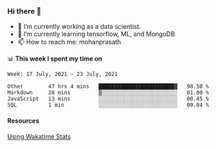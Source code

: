 ### Hi there 👋

- 🔭 I’m currently working as a data scientist.
- 🌱 I’m currently learning tensorflow, ML, and MongoDB
- 📫 How to reach me: mohanprasath

📊 **This week I spent my time on**
<!--START_SECTION:waka-->
```text
Week: 17 July, 2021 - 23 July, 2021

Other        47 hrs 4 mins   ████████████████████████▓   98.50 % 
Markdown     28 mins         ▒░░░░░░░░░░░░░░░░░░░░░░░░   01.00 % 
JavaScript   13 mins         ░░░░░░░░░░░░░░░░░░░░░░░░░   00.45 % 
SQL          1 min           ░░░░░░░░░░░░░░░░░░░░░░░░░   00.04 % 
```
<!--END_SECTION:waka-->

#### Resources
[Using Wakatime Stats](https://github.com/marketplace/actions/waka-readme)
